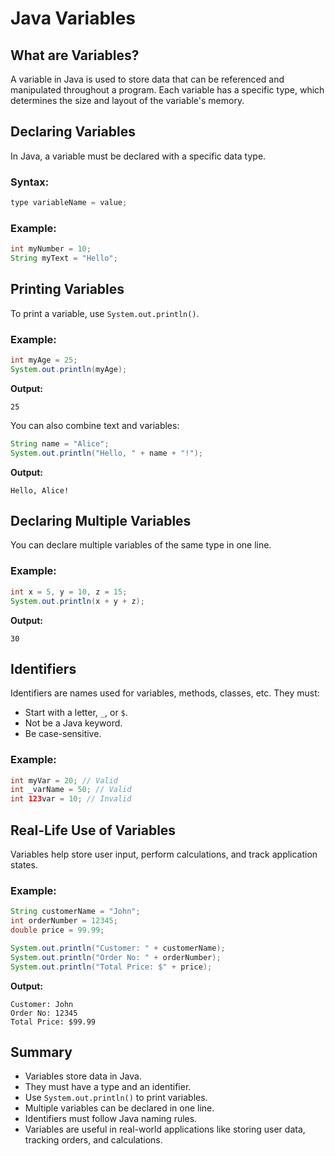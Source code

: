 # Java Variables

## What are Variables?

A variable in Java is used to store data that can be referenced and manipulated throughout a program. Each variable has a specific type, which determines the size and layout of the variable's memory.

## Declaring Variables

In Java, a variable must be declared with a specific data type.

### Syntax:

```java
type variableName = value;
```

### Example:

```java
int myNumber = 10;
String myText = "Hello";
```

## Printing Variables

To print a variable, use `System.out.println()`.

### Example:

```java
int myAge = 25;
System.out.println(myAge);
```

**Output:**

```
25
```

You can also combine text and variables:

```java
String name = "Alice";
System.out.println("Hello, " + name + "!");
```

**Output:**

```
Hello, Alice!
```

## Declaring Multiple Variables

You can declare multiple variables of the same type in one line.

### Example:

```java
int x = 5, y = 10, z = 15;
System.out.println(x + y + z);
```

**Output:**

```
30
```

## Identifiers

Identifiers are names used for variables, methods, classes, etc. They must:

- Start with a letter, `_`, or `$`.
- Not be a Java keyword.
- Be case-sensitive.

### Example:

```java
int myVar = 20; // Valid
int _varName = 50; // Valid
int 123var = 10; // Invalid
```

## Real-Life Use of Variables

Variables help store user input, perform calculations, and track application states.

### Example:

```java
String customerName = "John";
int orderNumber = 12345;
double price = 99.99;

System.out.println("Customer: " + customerName);
System.out.println("Order No: " + orderNumber);
System.out.println("Total Price: $" + price);
```

**Output:**

```
Customer: John
Order No: 12345
Total Price: $99.99
```

## Summary

- Variables store data in Java.
- They must have a type and an identifier.
- Use `System.out.println()` to print variables.
- Multiple variables can be declared in one line.
- Identifiers must follow Java naming rules.
- Variables are useful in real-world applications like storing user data, tracking orders, and calculations.
